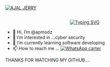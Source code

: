 <a href="https://imgbb.com/"><img src="https://ibb.co/XSdGGYm" alt="AJAL JERRY" border="0"></a>

## <!-- Typing SVG -->
<p align="center">
    <a href="https://github.com/apmodz">
        <img
        src="https://readme-typing-svg.herokuapp.com?size=30&width=800&lines=🤴✌️+Hi+am+kingsley+and+Still+learning+𝙾𝚏;how+to+deploy+and+create;best+regards+kingsley+plz+follow+And+we+should;work+together+on+More+Things🤖✌️."
            alt="Typing SVG"
        />
    </a>
</p>

- 👋 Hi, I’m @apmodz
- 👀 I’m interested in ...cyber security
- 🌱 I’m currently learning software developing
- 📫 How to reach me ... [![WhatsApp carter](https://img.shields.io/badge/WhatsApp-25D366?style=for-the-badge&logo=whatsapp&logoColor=white)](https://wa.me/918113036320) 

THANKS FOR WATCHING MY GITHUB....

